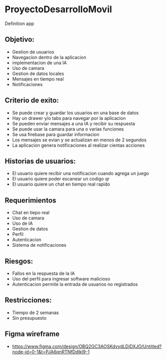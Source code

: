 # ProyectoDesarrolloMovil

Definition app

## Objetivo:
  * Gestion de usuarios
  * Navegacion dentro de la aplicacion
  * implementacion de una IA
  * Uso de camara
  * Gestion de datos locales
  * Mensajes en tiempo real
  * Notificaciones
## Criterio de exito:
  * Se puede crear y guardar los usuarios en una base de datos
  * Hay un drawer y/o tabs para navegar por la aplicacion
  * Se pueden enviar mensajes a una IA y recibir su respuesta
  * Se puede usar la camara para una o varias funciones
  * Se usa firebase para guardar informacion
  * Los mensajes se evian y se actualizan en menos de 2 segundos
  * La aplicacion genera notificaciones al realizar cientas acciones

## Historias de usuarios:
  * El usuario quiere recibir una notificacion cuando agrega un juego
  * El usuario quiere poder escanear un codigo qr
  * El usuario quiere un chat en tiempo real rapido

## Requerimientos
  * Chat en tiepo real
  * Uso de camara
  * Uso de IA
  * Gestion de datos
  * Perfil
  * Autenticacion
  * Sistema de notificaciones

## Riesgos:
  * Fallos en la respuesta de la IA
  * Uso del perfil para ingresar software malicioso
  * Autenticacion permite la entrada de usuarios no registrados

## Restricciones:
  * Tiempo de 2 semanas
  * Sin presupuesto

## Figma wireframe
* https://www.figma.com/design/OBQ2GC3AOSKdvydLDjDXJO/Untitled?node-id=0-1&t=PJA6qnRTNfDdlkl9-1
  
